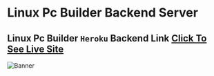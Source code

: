 # Linux Pc Builder Backend Server

## Linux Pc Builder `Heroku` Backend Link [Click To See Live Site](https://linux-pc-builder-backend.herokuapp.com/)

![Banner](https://i.ibb.co/M7p1XSD/Screenshot-1.png)
